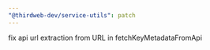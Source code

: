 ```yaml
---
"@thirdweb-dev/service-utils": patch
---
```


fix api url extraction from URL in fetchKeyMetadataFromApi
